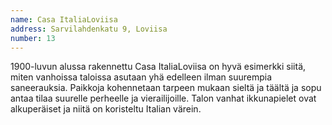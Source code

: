 ```yaml
---
name: Casa ItaliaLoviisa
address: Sarvilahdenkatu 9, Loviisa
number: 13
---
```

1900-luvun alussa rakennettu Casa ItaliaLoviisa on hyvä esimerkki siitä, miten vanhoissa taloissa asutaan yhä edelleen ilman suurempia saneerauksia. Paikkoja kohennetaan tarpeen mukaan sieltä ja täältä ja sopu antaa tilaa suurelle perheelle ja vierailijoille. Talon vanhat ikkunapielet ovat alkuperäiset ja niitä on koristeltu Italian värein.
